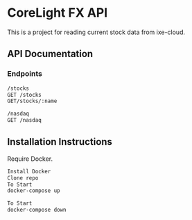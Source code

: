 # CoreLight FX API
This is a project for reading current stock data from ixe-cloud.

## API Documentation
### Endpoints
```bash
/stocks
GET /stocks
GET/stocks/:name

/nasdaq
GET /nasdaq
```
## Installation Instructions

Require Docker.
```bash
Install Docker
Clone repo
To Start
docker-compose up

To Start
docker-compose down
```

